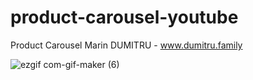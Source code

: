 # product-carousel-youtube

Product Carousel Marin DUMITRU - www.dumitru.family

![ezgif com-gif-maker (6)](https://user-images.githubusercontent.com/97748602/181063029-e8e7cd85-9b53-4234-9796-9a7c1a7a9430.gif)
